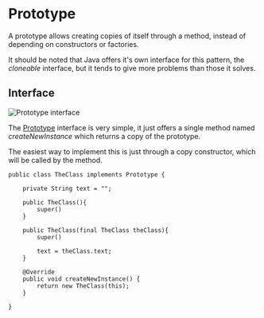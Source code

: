 # Prototype

A prototype allows creating copies of itself through a method, instead of depending on constructors or factories.
	
It should be noted that Java offers it's own interface for this pattern, the _cloneable_ interface, but it tends to give more problems than those it solves.
	
## Interface

![Prototype interface](./images/prototype_class_tree.png)

The [Prototype][prototype] interface is very simple, it just offers a single method named _createNewInstance_ which returns a copy of the prototype.
	
The easiest way to implement this is just through a copy constructor, which will be called by the method.
	
```
public class TheClass implements Prototype {

	private String text = "";
	
	public TheClass(){
		super()
	}
	
	public TheClass(final TheClass theClass){
		super()
		
		text = theClass.text;
	}

	@Override
	public void createNewInstance() {
		return new TheClass(this);
	}
	
}
```

[prototype]: ./apidocs/com/wandrell/pattern/prototype/Prototype.html